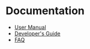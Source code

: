 Documentation
=============

* [User Manual](https://github.com/openpnp/openpnp/wiki/User-Manual)
* [Developer's Guide](https://github.com/openpnp/openpnp/wiki/Developers-Guide)
* [FAQ](https://github.com/openpnp/openpnp/wiki/FAQ)

